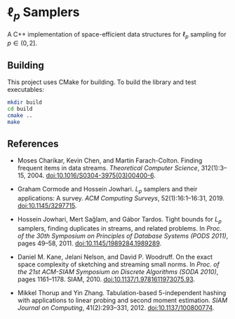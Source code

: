# $\ell_p$ Samplers

A C++ implementation of space-efficient data structures for $\ell_p$ sampling for $p \in (0, 2]$.

## Building
This project uses CMake for building. To build the library and test executables:

```bash
mkdir build
cd build
cmake ..
make
```

## References

- Moses Charikar, Kevin Chen, and Martin Farach-Colton. Finding frequent items in data streams. *Theoretical Computer Science*, 312(1):3–15, 2004. [doi:10.1016/S0304-3975(03)00400-6](https://www.doi.org/10.1016/S0304-3975(03)00400-6).

- Graham Cormode and Hossein Jowhari. $L_p$ samplers and their applications: A survey. *ACM Computing
Surveys*, 52(1):16:1–16:31, 2019. [doi:10.1145/3297715](https://www.doi.org/10.1145/3297715).

- Hossein Jowhari, Mert Sağlam, and Gábor Tardos. Tight bounds for $L_p$ samplers, finding duplicates in streams, and related problems. In *Proc. of the 30th Symposium on Principles of Database Systems (PODS 2011)*, pages 49–58, 2011. [doi:10.1145/1989284.1989289](https://www.doi.org/10.1145/1989284.1989289).

- Daniel M. Kane, Jelani Nelson, and David P. Woodruff. On the exact space complexity of sketching and
streaming small norms. In *Proc. of the 21st ACM-SIAM Symposium on Discrete Algorithms (SODA 2010)*,
pages 1161–1178. SIAM, 2010. [doi:10.1137/1.9781611973075.93](https://www.doi.org/10.1137/1.9781611973075.93).

- Mikkel Thorup and Yin Zhang. Tabulation-based 5-independent hashing with applications to linear probing and second moment estimation. *SIAM Journal on Computing*, 41(2):293–331, 2012. [doi:10.1137/100800774](https://www.doi.org/10.1137/100800774).